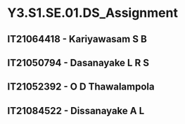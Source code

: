 # Y3.S1.SE.01.DS_Assignment

## IT21064418 - Kariyawasam S B
## IT21050794 - Dasanayake L R S
## IT21052392 - O D Thawalampola
## IT21084522 - Dissanayake A L
